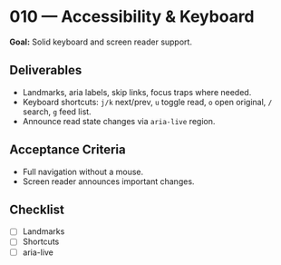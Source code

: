# 010 — Accessibility & Keyboard

**Goal:** Solid keyboard and screen reader support.

## Deliverables

- Landmarks, aria labels, skip links, focus traps where needed.
- Keyboard shortcuts: `j/k` next/prev, `u` toggle read, `o` open original, `/` search, `g` feed list.
- Announce read state changes via `aria-live` region.

## Acceptance Criteria

- Full navigation without a mouse.
- Screen reader announces important changes.

## Checklist

- [ ] Landmarks
- [ ] Shortcuts
- [ ] aria-live
